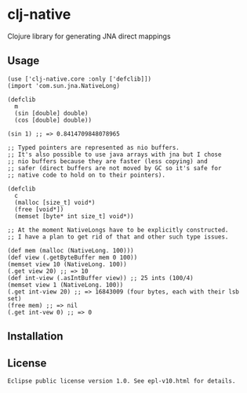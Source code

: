 # clj-native

Clojure library for generating JNA direct mappings

## Usage

    (use ['clj-native.core :only ['defclib]])
    (import 'com.sun.jna.NativeLong)

    (defclib
      m
      (sin [double] double)
      (cos [double] double))

    (sin 1) ;; => 0.8414709848078965

    ;; Typed pointers are represented as nio buffers.
    ;; It's also possible to use java arrays with jna but I chose
    ;; nio buffers because they are faster (less copying) and
    ;; safer (direct buffers are not moved by GC so it's safe for
    ;; native code to hold on to their pointers).

    (defclib
      c
      (malloc [size_t] void*)
      (free [void*])
      (memset [byte* int size_t] void*))

    ;; At the moment NativeLongs have to be explicitly constructed.
    ;; I have a plan to get rid of that and other such type issues.

    (def mem (malloc (NativeLong. 100)))
    (def view (.getByteBuffer mem 0 100))
    (memset view 10 (NativeLong. 100))
    (.get view 20) ;; => 10
    (def int-view (.asIntBuffer view)) ;; 25 ints (100/4)
    (memset view 1 (NativeLong. 100))
    (.get int-view 20) ;; => 16843009 (four bytes, each with their lsb set)
    (free mem) ;; => nil
    (.get int-vew 0) ;; => 0

## Installation



## License

    Eclipse public license version 1.0. See epl-v10.html for details.

